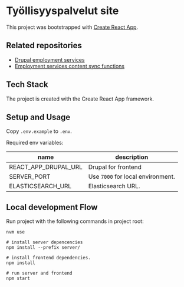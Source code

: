 # Työllisyyspalvelut site

This project was bootstrapped with [Create React App](https://github.com/facebook/create-react-app).

## Related repositories
- [Drupal employment services](https://github.com/City-of-Helsinki/drupal-employment-services)
- [Employment services content sync functions](https://github.com/City-of-Helsinki/employment-services-content-sync)
## Tech Stack

The project is created with the Create React App framework.

## Setup and Usage

Copy `.env.example` to `.env`.

Required env variables:

| name                 | description                                                                                        |
| -------------------- | -------------------------------------------------------------------------------------------------- |
| REACT_APP_DRUPAL_URL | Drupal for frontend                                                                                |
| SERVER_PORT          | Use `7000` for local environment.                                                                  |
| ELASTICSEARCH_URL    | Elasticsearch URL.                                                                                 |


## Local development Flow

Run project with the following commands in project root:

```
nvm use

# install server depencencies
npm install --prefix server/

# install frontend dependencies.
npm install

# run server and frontend
npm start
```
